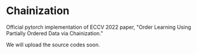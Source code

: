 # Chainization
Official pytorch implementation of ECCV 2022 paper, "Order Learning Using Partially Ordered Data via Chainization."

We will upload the source codes soon.
